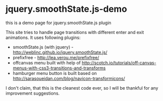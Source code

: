 jquery.smoothState.js-demo
==========================

this is a demo page for jquery.smoothState.js plugin

This site tries to handle page transitions with different enter and exit animations. It uses following plugins:

- smoothState.js (with jquery) - http://weblinc.github.io/jquery.smoothState.js/
- prefixfree - http://lea.verou.me/prefixfree/
- offcanvas menu built with help of http://scotch.io/tutorials/off-canvas-menus-with-css3-transitions-and-transforms
- hamburger menu button is built based on http://sarasoueidan.com/blog/navicon-transformicons/

I don't claim, that this is the cleanest code ever, so I will be thankful for any improvement suggestions.


